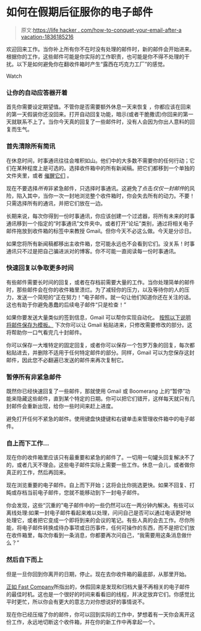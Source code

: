 # 如何在假期后征服你的电子邮件

> 原文:[https://life hacker . com/how-to-conquet-your-email-after-a vacation-1836185216](https://lifehacker.com/how-to-conquer-your-email-after-a-vacation-1836185216)

欢迎回来工作。当你补上所有你不在时没有处理的邮件时，新的邮件会开始进来。根据你的工作，这些邮件可能是你实际的工作职责，也可能是你不得不处理的干扰。以下是如何避免你在翻收件箱时产生“露西在巧克力工厂”的感觉。

Watch

### 让你的自动应答器开着

首先你需要设定期望值。不管你是否需要额外休息一天来恢复 ，你都应该在回来的第一天假装你还没回来。打开自动回复功能，暗示(或者干脆撒谎)你回来的第一天就联系不上了。当你今天真的回复了一些邮件时，没有人会因为你出人意料的回复而生气。

### **首先清除所有简讯**

在休息时间，时事通讯往往会堆积如山。他们中的大多数不需要你的任何行动；它们在某种程度上是可选的。选择收件箱中的所有新闻稿。把它们都移到一个单独的文件夹里，或者 [催醒它们](https://lifehacker.com/how-to-snooze-emails-in-gmail-for-ios-and-android-1825567194) 。

现在不要选择*所有*非紧急邮件，只选择时事通讯。这避免了点击*仅仅一封邮件*的风险，陷入其中，当你一次一封地浏览整个收件箱时，你会失去所有的动力。不要！只需选择所有的通讯，并把它们放在一边。

长期来说，每次你得到一份时事通讯，你应该创建一个过滤器，将所有未来的时事通讯移到一个指定的“时事通讯”文件夹中。或者打开“论坛”类别，通过将相关电子邮件拖放到收件箱的标签中来教授 Gmail。但你今天不必这么做。今天是分诊日。

如果您将所有新闻稿都移出主收件箱，您可能永远也不会看到它们。没关系！时事通讯只不过是把自己骗进派对的博客。你不可能一直阅读每一份时事通讯。

### **快速回复以争取更多时间**

有些邮件需要长时间的回复，或者在存档前需要大量的工作。当你处理简单的邮件时，那些邮件会在你的收件箱里溃烂。为了减轻你的压力，以及等待你的人的压力，发送一个简短的“正在努力！”电子邮件。就一句让他们知道你还在关注的话。这也有助于你避免愚蠢的后续电子邮件“只是检查！”

如果你要发送大量类似的签到信息，Gmail 可以帮你实现自动化。 [按照以下说明将邮件保存为模板。](https://lifehacker.com/gmails-canned-responses-feature-is-finally-good-1833580956) 下次你可以让 Gmail 粘贴进来，只修改需要修改的部分。这将帮助你一口气看完几十封邮件。

你可以保存一大堆特定的固定回复，或者你可以保存一个包罗万象的回复，每次都粘贴进去，并删除不适用于任何特定邮件的部分。同样，Gmail 可以为您保存这封邮件，因此您不必翻遍已发送的邮件来再次复制它。

### 暂停所有非紧急邮件

既然你已经快速回复了一些邮件，那就使用 Gmail 或 Boomerang 上的“暂停”功能来隐藏这些邮件，直到某个特定的日期。你可以把它们错开，这样每天就只有几封邮件会重新出现，给你一些时间来赶上进度。

避免打开任何不紧急的邮件。使用键盘快捷键和右键单击来管理收件箱中的电子邮件。

### 自上而下工作...

现在你的收件箱里应该只有最重要和紧急的邮件了。一切用一句罐头回复解决不了的，或者几天不理会。这些电子邮件实际上需要一些工作。休息一会儿，或者做你真正的工作，然后再回来。

现在浏览重要的电子邮件。自上而下开始；这将会比你挑选更快。如果不回复、打盹或存档当前电子邮件，您就不能移动到下一封电子邮件。

你会发现，这些“沉重的”电子邮件中的一些仍然可以在一两分钟内解决。有些可以离线处理:如果一封电子邮件看起来难以处理，问问自己是否可以通过电话更好地处理它，或者把它变成一个即将到来的会议的笔记。有些人真的会去工作。尽你所能，将电子邮件转换成待办事项或日历事件，任何可操作的东西，而不是把它们放在收件箱里，每次你看到一条消息，你都要再次问自己，“我需要用这条消息做什么？”

### 然后自下而上

但是一旦你回到你离开的日期，停止。现在去你收件箱的最底部，从那里开始。

[正如 Fast Company](https://www.fastcompany.com/90369899/how-to-handle-your-overflowing-inbox-post-vacation)所指出的，休假回来是发现和归档大量不再相关的电子邮件的最佳时机。这也是一个很好的时间来看看旧的线程，并决定放弃它们。你感觉比平时更忙，所以你会有更大的意志力对你想说好的事情说不。

现在你已经压缩了你的邮件，你可以回到实际的工作中，梦想着有一天你会离开这份工作，永远地切断这个收件箱，并在你的新工作中再拿起一个。